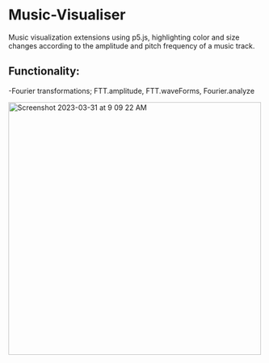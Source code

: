 # Music-Visualiser

Music visualization extensions using p5.js, highlighting color and size changes according to the amplitude and pitch frequency of a music track.

## Functionality:
-Fourier transformations; FTT.amplitude, FTT.waveForms, Fourier.analyze


<img width="500" alt="Screenshot 2023-03-31 at 9 09 22 AM" src="https://user-images.githubusercontent.com/65617120/228997677-c5239a37-1639-4f39-ac37-01b1005011c5.png">
